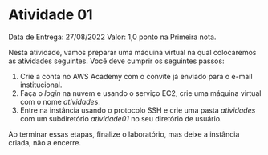 # Atividade 01

Data de Entrega: 27/08/2022
Valor: 1,0 ponto na Primeira nota.

Nesta atividade, vamos preparar uma máquina virtual na qual colocaremos as atividades seguintes. Você deve cumprir os seguintes passos:

1. Crie a conta no AWS Academy com o convite já enviado para o e-mail institucional.
2. Faça o _login_ na nuvem e usando o serviço EC2, crie uma máquina virtual com o nome _atividades_.
3. Entre na instância usando o protocolo SSH e crie uma pasta _atividades_ com um subdiretório _atividade01_ no seu diretório de usuário.

Ao terminar essas etapas, finalize o laboratório, mas deixe a instância criada, não a encerre.